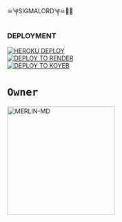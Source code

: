 ☠︎༆SIGMALORD༆☠︎👿👿

### DEPLOYMENT
 
<a href='https://dashboard.heroku.com/new?template=https://github.com/sigmalord-nick/merlin-sessions' target="_blank"><img alt='HEROKU DEPLOY' src='https://img.shields.io/badge/-HEROKU DEPLOY-black?style=for-the-badge&logo=heroku&logoColor=white'/>
 <br>
<a href='https://dashboard.render.com' target="_blank">
    <img alt='DEPLOY TO RENDER' src='https://img.shields.io/badge/-DEPLOY TO RENDER-black?style=for-the-badge&logo=render&logoColor=white'/>
</a>
 <br>
<a href='https://app.koyeb.com' target="_blank">
    <img alt='DEPLOY TO KOYEB' src='https://img.shields.io/badge/-DEPLOY TO KOYEB-black?style=for-the-badge&logo=koyeb&logoColor=white'/>
</a>


# `Owner`

 <a href="https://github.com/sigmalord-nick"><img src="https://github.com/sigmalord-nick.png" width="250" height="250" alt="MERLIN-MD"/></a>

   
